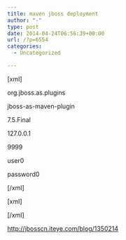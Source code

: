 ```yaml
---
title: maven jboss deployment
author: "-"
type: post
date: 2014-04-24T06:56:39+00:00
url: /?p=6554
categories:
  - Uncategorized

---
```

[xml]

<plugin>
   
<groupId>org.jboss.as.plugins</groupId>
   
<artifactId>jboss-as-maven-plugin</artifactId>
   
<version>7.5.Final</version>
   
<configuration>
   
<hostname>127.0.0.1</hostname>
   
<port>9999</port>
   
<username>user0</username>
   
<password>password0</password>
   
</configuration>
   
</plugin>

[/xml]
  
[xml]

<management-interfaces>
   
<http-interface security-realm="ManagementRealm" http-upgrade-enabled="true">
   
<socket-binding http="management-http"/>
   
</http-interface>
   
<native-interface security-realm="ManagementRealm">
   
<socket interface="management" port="${jboss.management.native.port:9999}"/>
   
</native-interface>
   
</management-interfaces>

[/xml]

http://jbosscn.iteye.com/blog/1350214